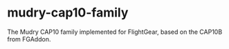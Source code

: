 # mudry-cap10-family
The Mudry CAP10 family implemented for FlightGear, based on the CAP10B from FGAddon.
